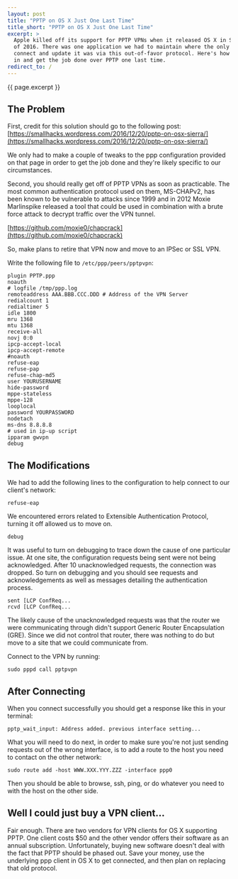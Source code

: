 ```yaml
---
layout: post
title: "PPTP on OS X Just One Last Time"
title_short: "PPTP on OS X Just One Last Time"
excerpt: >
  Apple killed off its support for PPTP VPNs when it released OS X in September
  of 2016. There was one application we had to maintain where the only way to
  connect and update it was via this out-of-favor protocol. Here's how to get
  in and get the job done over PPTP one last time.
redirect_to: /
---
```


{{ page.excerpt }}

## The Problem

First, credit for this solution should go to the following post:
[https://smallhacks.wordpress.com/2016/12/20/pptp-on-osx-sierra/](https://smallhacks.wordpress.com/2016/12/20/pptp-on-osx-sierra/)

We only had to make a couple of tweaks to the ppp configuration provided on that
page in order to get the job done and they're likely specific to our
circumstances.

Second, you should really get off of PPTP VPNs as soon as practicable. The most
common authentication protocol used on them, MS-CHAPv2, has been known to be
vulnerable to attacks since 1999 and in 2012 Moxie Marlinspike released a tool
that could be used in combination with a brute force attack to decrypt traffic
over the VPN tunnel.

[https://github.com/moxie0/chapcrack](https://github.com/moxie0/chapcrack)

So, make plans to retire that VPN now and move to an IPSec or SSL VPN.

Write the following file to ```/etc/ppp/peers/pptpvpn```:

```
plugin PPTP.ppp
noauth
# logfile /tmp/ppp.log
remoteaddress AAA.BBB.CCC.DDD # Address of the VPN Server
redialcount 1
redialtimer 5
idle 1800
mru 1368
mtu 1368
receive-all
novj 0:0
ipcp-accept-local
ipcp-accept-remote
#noauth
refuse-eap
refuse-pap
refuse-chap-md5
user YOURUSERNAME
hide-password
mppe-stateless
mppe-128
looplocal
password YOURPASSWORD
nodetach
ms-dns 8.8.8.8
# used in ip-up script
ipparam gwvpn
debug
```

## The Modifications

We had to add the following lines to the configuration to help connect to our
client's network:

```
refuse-eap
```

We encountered errors related to Extensible Authentication Protocol, turning it
off allowed us to move on.

```
debug
```

It was useful to turn on debugging to trace down the cause of one particular
issue. At one site, the configuration requests being sent were not being
acknowledged. After 10 unacknowledged requests, the connection was dropped. So
turn on debugging and you should see requests and acknowledgements as well as
messages detailing the authentication process.

```
sent [LCP ConfReq...
rcvd [LCP ConfReq...
```

The likely cause of the unacknowledged requests was that the router we were
communicating through didn't support Generic Router Encapsulation (GRE). Since
we did not control that router, there was nothing to do but move to a site that
we could communicate from.

Connect to the VPN by running:

```
sudo pppd call pptpvpn
```

## After Connecting

When you connect successfully you should get a response like this in your
terminal:

```
pptp_wait_input: Address added. previous interface setting...
```

What you will need to do next, in order to make sure you're not just sending
requests out of the wrong interface, is to add a route to the host you need to
contact on the other network:

```
sudo route add -host WWW.XXX.YYY.ZZZ -interface ppp0
```

Then you should be able to browse, ssh, ping, or do whatever you need to with
the host on the other side.

## Well I could just buy a VPN client...

Fair enough. There are two vendors for VPN clients for OS X supporting PPTP. One
client costs $50 and the other vendor offers their software as an annual
subscription. Unfortunately, buying new software doesn't deal with the fact that
PPTP should be phased out. Save your money, use the underlying ppp client in OS
X to get connected, and then plan on replacing that old protocol.
